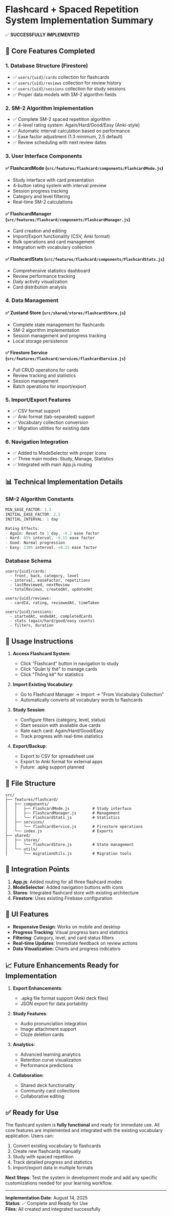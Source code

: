 # Flashcard + Spaced Repetition System Implementation Summary

✅ **SUCCESSFULLY IMPLEMENTED**

## 🎯 Core Features Completed

### 1. **Database Structure (Firestore)**
- ✅ `users/{uid}/cards` collection for flashcards
- ✅ `users/{uid}/reviews` collection for review history  
- ✅ `users/{uid}/sessions` collection for study sessions
- ✅ Proper data models with SM-2 algorithm fields

### 2. **SM-2 Algorithm Implementation**
- ✅ Complete SM-2 spaced repetition algorithm
- ✅ 4-level rating system: Again/Hard/Good/Easy (Anki-style)
- ✅ Automatic interval calculation based on performance
- ✅ Ease factor adjustment (1.3 minimum, 2.5 default)
- ✅ Review scheduling with next review dates

### 3. **User Interface Components**

#### ✅ FlashcardMode (`src/features/flashcard/components/FlashcardMode.js`)
- Study interface with card presentation
- 4-button rating system with interval preview
- Session progress tracking
- Category and level filtering
- Real-time SM-2 calculations

#### ✅ FlashcardManager (`src/features/flashcard/components/FlashcardManager.js`)
- Card creation and editing
- Import/Export functionality (CSV, Anki format)
- Bulk operations and card management
- Integration with vocabulary collection

#### ✅ FlashcardStats (`src/features/flashcard/components/FlashcardStats.js`)
- Comprehensive statistics dashboard
- Review performance tracking
- Daily activity visualization
- Card distribution analysis

### 4. **Data Management**

#### ✅ Zustand Store (`src/shared/stores/flashcardStore.js`)
- Complete state management for flashcards
- SM-2 algorithm implementation
- Session management and progress tracking
- Local storage persistence

#### ✅ Firestore Service (`src/features/flashcard/services/flashcardService.js`)
- Full CRUD operations for cards
- Review tracking and statistics
- Session management
- Batch operations for import/export

### 5. **Import/Export Features**
- ✅ CSV format support
- ✅ Anki format (tab-separated) support
- ✅ Vocabulary collection conversion
- ✅ Migration utilities for existing data

### 6. **Navigation Integration**
- ✅ Added to ModeSelector with proper icons
- ✅ Three main modes: Study, Manage, Statistics
- ✅ Integrated with main App.js routing

## 📊 Technical Implementation Details

### SM-2 Algorithm Constants
```javascript
MIN_EASE_FACTOR: 1.3
INITIAL_EASE_FACTOR: 2.5
INITIAL_INTERVAL: 1 day

Rating Effects:
- Again: Reset to 1 day, -0.2 ease factor
- Hard: 85% interval, -0.15 ease factor  
- Good: Normal progression
- Easy: 130% interval, +0.15 ease factor
```

### Database Schema
```
users/{uid}/cards:
  - front, back, category, level
  - interval, easeFactor, repetitions
  - lastReviewed, nextReview
  - totalReviews, createdAt, updatedAt

users/{uid}/reviews:
  - cardId, rating, reviewedAt, timeTaken

users/{uid}/sessions:
  - startedAt, endedAt, completedCards
  - stats (again/hard/good/easy counts)
  - filters, duration
```

## 🚀 Usage Instructions

1. **Access Flashcard System**:
   - Click "Flashcard" button in navigation to study
   - Click "Quản lý thẻ" to manage cards
   - Click "Thống kê" for statistics

2. **Import Existing Vocabulary**:
   - Go to Flashcard Manager → Import → "From Vocabulary Collection"
   - Automatically converts all vocabulary words to flashcards

3. **Study Session**:
   - Configure filters (category, level, status)
   - Start session with available due cards
   - Rate each card: Again/Hard/Good/Easy
   - Track progress with real-time statistics

4. **Export/Backup**:
   - Export to CSV for spreadsheet use
   - Export to Anki format for external apps
   - Future: .apkg support planned

## 📁 File Structure
```
src/
├── features/flashcard/
│   ├── components/
│   │   ├── FlashcardMode.js          # Study interface
│   │   ├── FlashcardManager.js       # Management
│   │   └── FlashcardStats.js         # Statistics
│   ├── services/
│   │   └── flashcardService.js       # Firestore operations
│   └── index.js                      # Exports
├── shared/
│   ├── stores/
│   │   └── flashcardStore.js         # State management
│   └── utils/
│       └── migrationUtils.js         # Migration tools
```

## 🔧 Integration Points

1. **App.js**: Added routing for all three flashcard modes
2. **ModeSelector**: Added navigation buttons with icons
3. **Stores**: Integrated flashcard store with existing architecture
4. **Firestore**: Uses existing Firebase configuration

## 🎨 UI Features

- **Responsive Design**: Works on mobile and desktop
- **Progress Tracking**: Visual progress bars and statistics
- **Filtering**: Category, level, and card status filters  
- **Real-time Updates**: Immediate feedback on review actions
- **Data Visualization**: Charts and progress indicators

## 📈 Future Enhancements Ready for Implementation

1. **Export Enhancements**:
   - .apkg file format support (Anki deck files)
   - JSON export for data portability

2. **Study Features**:
   - Audio pronunciation integration
   - Image attachment support
   - Cloze deletion cards

3. **Analytics**:
   - Advanced learning analytics
   - Retention curve visualization
   - Performance predictions

4. **Collaboration**:
   - Shared deck functionality
   - Community card collections
   - Collaborative editing

## ✅ Ready for Use

The flashcard system is **fully functional** and ready for immediate use. All core features are implemented and integrated with the existing vocabulary application. Users can:

1. Convert existing vocabulary to flashcards
2. Create new flashcards manually
3. Study with spaced repetition
4. Track detailed progress and statistics
5. Import/export data in multiple formats

**Next Steps**: Test the system in development mode and add any specific customizations needed for your learning workflow.

---

**Implementation Date**: August 14, 2025  
**Status**: ✅ Complete and Ready for Use  
**Files**: All created and integrated successfully
